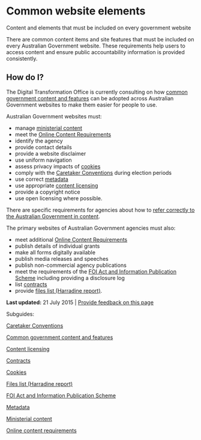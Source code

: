 Common website elements
=======================

Content and elements that must be included on every government website

There are common content items and site features that must be included on every Australian Government website. These requirements help users to access content and ensure public accountability information is provided consistently.

How do I?
---------

The Digital Transformation Office is currently consulting on how [common government content and features](common_government_content_and_features.md) can be adopted across Australian Government websites to make them easier for people to use.

Australian Government websites must:

-   manage [ministerial content](ministerial_content.md)
-   meet the [Online Content Requirements](online_content_requirements.md)
-   identify the agency
-   provide contact details
-   provide a website disclaimer
-   use uniform navigation
-   assess privacy impacts of [cookies](cookies.md)
-   comply with the [Caretaker Conventions](caretaker_conventions.md) during election periods
-   use correct [metadata](metadata.md)
-   use appropriate [content licensing](content_licensing.md)
-   provide a copyright notice
-   use open licensing where possible.

There are specific requirements for agencies about how to [refer correctly to the Australian Government in content](branding.md#refercorrectly).

The primary websites of Australian Government agencies must also:

-   meet additional [Online Content Requirements](online_content_requirements.md)
-   publish details of individual grants
-   make all forms digitally available
-   publish media releases and speeches
-   publish non-commercial agency publications
-   meet the requirements of the [FOI Act and Information Publication Scheme](../design-guides/subguides/foi-act-and-information-publication-scheme/digital_service_standard.md) including providing a disclosure log
-   list [contracts](contracts.md)
-   provide [files list (Harradine report)](files_list_harradine_report.md).

**Last updated:** 21 July 2015 | [Provide feedback on this page](../feedback%3Furl_from=Common%2520website%2520elements.html)

Subguides: 

[Caretaker Conventions](caretaker_conventions.md)

[Common government content and features](common_government_content_and_features.md)

[Content licensing](content_licensing.md)

[Contracts](contracts.md)

[Cookies](cookies.md)

[Files list (Harradine report)](files_list_harradine_report.md)

[FOI Act and Information Publication Scheme](../design-guides/subguides/foi-act-and-information-publication-scheme/digital_service_standard.md)

[Metadata](metadata.md)

[Ministerial content](ministerial_content.md)

[Online content requirements](online_content_requirements.md)


